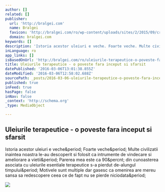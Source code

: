 ```yaml
---
author: []
related: []
publisher:
  url: 'http://bralgei.com'
  name: Bralgei
  favicon: 'http://bralgei.com/ro/wp-content/uploads/sites/2/2015/09/cropped-bralgei-192x192.jpg'
  domain: bralgei.com
keywords: []
description: 'Istoria acestor uleiuri e veche. Foarte veche. Multe civilizatii inaintea noastra le-au descoperit si folosit ca intrumente de vindecare si ameliorare a vietii. Parerea mea este ca 90% din cunoasterea asociata cu uleiurile esentiale terapeutice s-a pierdut de-alungul timpului. Motivele sunt multiple dar gasesc ca omenirea are mereu sansa sa redescopere ceea ce de fapt nu se pierde niciodata.'
inLanguage: ro
app_links: []
isBasedOnUrl: 'http://bralgei.com/ro/uleiurile-terapeutice-o-poveste-fara-inceput-si-sfarsit/'
title: Uleiurile terapeutice - o poveste fara inceput si sfarsit
datePublished: '2016-03-06T13:01:38.855Z'
dateModified: '2016-03-06T12:58:02.688Z'
sourcePath: _posts/2016-03-06-uleiurile-terapeutice-o-poveste-fara-inceput-si-sfarsit.md
published: true
inFeed: true
hasPage: false
inNav: false
_context: 'http://schema.org'
_type: MediaObject

---
```

<article style=""><h1>Uleiurile terapeutice - o poveste fara inceput si sfarsit</h1><p>Istoria acestor uleiuri e veche&amp;period; Foarte veche&amp;period; Multe civilizatii inaintea noastra le-au descoperit si folosit ca intrumente de vindecare si ameliorare a vietii&amp;period; Parerea mea este ca 90&amp;percnt; din cunoasterea asociata cu uleiurile esentiale terapeutice s-a pierdut de-alungul timpului&amp;period; Motivele sunt multiple dar gasesc ca omenirea are mereu sansa sa redescopere ceea ce de fapt nu se pierde niciodata&amp;period;</p><img src="http://bralgei.com/ro/wp-content/uploads/sites/2/2016/01/6948150-young-plants-1024x640.jpg" /></article>